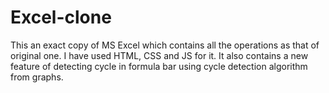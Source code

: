 # Excel-clone
This an exact copy of MS Excel which contains all the operations as that of original one. I have used HTML, CSS and JS for it.
It also contains a new feature of detecting cycle in formula bar using cycle detection algorithm from graphs. 
